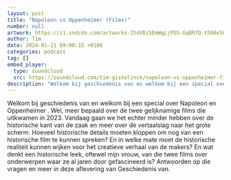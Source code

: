 ```yaml
---
layout: post
title: "Napoleon vs Oppenheimer (Films)"
number: null
artwork: https://i1.sndcdn.com/artworks-ZtdVDiSEmWgLjPG5-GqBRfQ-t500x500.jpg
author: Tim
date: 2024-01-21 09:00:15 +0100
categories: podcast
tag: []
embed_player:
  type: soundcloud
  src: https://soundcloud.com/tim-gistelinck/napoleon-vs-oppenheimer-films
description: "Welkom bij geschiedenis van en welkom bij een special over Napoleon en Oppenheimer ."
---
```

Welkom bij geschiedenis van en welkom bij een special over Napoleon en Oppenheimer . Wel, meer bepaald over de twee gelijknamige films die uitkwamen in 2023. Vandaag gaan we het echter minder hebben over de historische kant van de zaak en meer over de vertaalslag naar het grote scherm. Hoeveel historische details moeten kloppen om nog van een historische film te kunnen spreken? En in welke mate moet de historische realiteit kunnen wijken voor het creatieve verhaal van de makers? En wat denkt een historische leek, oftewel mijn vrouw, van die twee films over onderwerpen waar ze al jaren door gefascineerd is? Antwoorden op die vragen en meer in deze aflevering van Geschiedenis van.